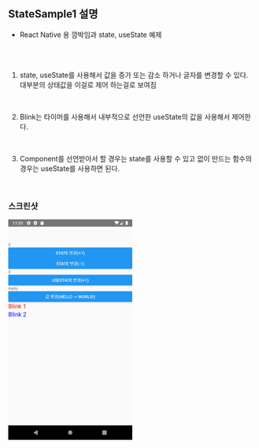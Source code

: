 ## StateSample1 설명

- React Native 용 깜박임과 state, useState 예제

<br/>
<br/>

1. state, useState를 사용해서 값을 증가 또는 감소 하거나 글자를 변경할 수 있다. 대부분의 상태값을 이걸로 제어 하는걸로 보여짐
<br/>

2. Blink는 타이머를 사용해서 내부적으로 선언한 useState의 값을 사용해서 제어한다.
<br/>

3. Component를 선언받아서 할 경우는 state를 사용할 수 있고 없이 만드는 함수의 경우는 useState를 사용하면 된다.
<br/>

### 스크린샷
<img src="./screenshot/001.png" width="50%" height="50%"/>
